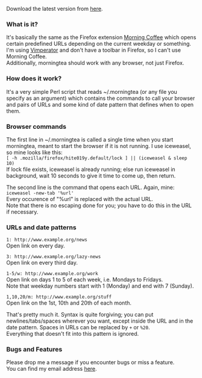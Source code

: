 Download the latest version from [here](http://github.com/fagga/morningtea/raw/master/morningtea).

### What is it?

It's basically the same as the Firefox extension [Morning
Coffee](https://addons.mozilla.org/en-US/firefox/addon/2677) which opens
certain predefined URLs depending on the current weekday or something. I'm
using [Vimperator](http://www.vimperator.org/) and don't have a toolbar in
Firefox, so I can't use Morning Coffee.  
Additionally, morningtea should work with any browser, not just Firefox.


### How does it work?

It's a very simple Perl script that reads ~/.morningtea (or any file you
specify as an argument) which contains the commands to call your browser and
pairs of URLs and some kind of date pattern that defines when to open them.  


### Browser commands

The first line in ~/.morningtea is called a single time when you start
morningtea, meant to start the browser if it is not running. I use iceweasel,
so mine looks like this:  
`[ -h .mozilla/firefox/hite019y.default/lock ] || (iceweasel & sleep 10)`  
If lock file exists, iceweasel is already running; else run iceweasel in
background, wait 10 seconds to give it time to come up, then return.

The second line is the command that opens each URL. Again, mine:  
`iceweasel -new-tab '%url'`  
Every occurence of "%url" is replaced with the actual URL.  
Note that there is no escaping done for you; you have to do this in the URL if
necessary.


### URLs and date patterns

`1: http://www.example.org/news`  
Open link on every day.  

`3: http://www.example.org/lazy-news`  
Open link on every third day.  

`1-5/w: http://www.example.org/work`  
Open link on days 1 to 5 of each week, i.e. Mondays to Fridays.  
Note that weekday numbers start with 1 (Monday) and end with 7 (Sunday).  

`1,10,20/m: http://www.example.org/stuff`  
Open link on the 1st, 10th and 20th of each month.  

That's pretty much it. Syntax is quite forgiving; you can put
newlines/tabs/spaces wherever you want, except inside the URL and in the date
pattern. Spaces in URLs can be replaced by `+` or `%20`.  
Everything that doesn't fit into this pattern is ignored.


### Bugs and Features

Please drop me a message if you encounter bugs or miss a feature.  
You can find my email address [here](http://github.com/fagga).

